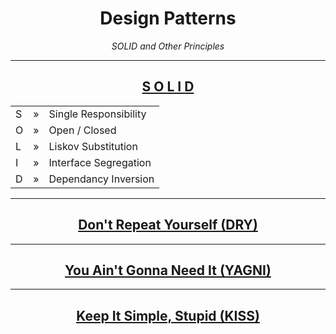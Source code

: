 <h1 align="center">Design Patterns</h1>
<p align="center"><i>SOLID and Other Principles</i></p>

<hr></hr>
<h2 align="center"><a href="https://github.com/Gandjurov/DesignPatterns/tree/master/01.SOLID/SOLID%20Principles">S O L I D</a></h2>

<div align="center">
	<table align="center" border="0">
		<tr><td>S</td> <td>&#187;</td> <td>Single Responsibility</td></tr>
		<tr><td>O</td> <td>&#187;</td> <td>Open / Closed</td></tr>
		<tr><td>L</td> <td>&#187;</td> <td>Liskov Substitution</td></tr>
		<tr><td>I</td> <td>&#187;</td> <td>Interface Segregation</td></tr>
		<tr><td>D</td> <td>&#187;</td> <td>Dependancy Inversion</td></tr>
	</table>
</div>

<hr></hr>
<h2 align="center"><a href="https://github.com/Gandjurov/DesignPatterns/tree/master/02.DRY/DRY">Don't Repeat Yourself (DRY)</a></h2>

<hr></hr>
<h2 align="center"><a href="https://github.com/Gandjurov/DesignPatterns/tree/master/03.YAGNI/YAGNI">You Ain't Gonna Need It (YAGNI)</a></h2>

<hr></hr>
<h2 align="center"><a href="https://github.com/Gandjurov/DesignPatterns/tree/master/04.KISS/KISS">Keep It Simple, Stupid (KISS)</a></h2>
